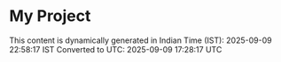 # My Project

This content is dynamically generated in Indian Time (IST): 2025-09-09 22:58:17 IST
Converted to UTC: 2025-09-09 17:28:17 UTC
